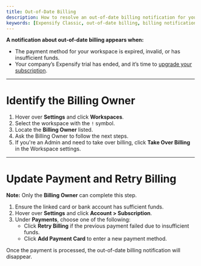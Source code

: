 ```yaml
---
title: Out-of-Date Billing
description: How to resolve an out-of-date billing notification for your Expensify Workspace.
keywords: [Expensify Classic, out-of-date billing, billing notification, retry billing]
---
```


**A notification about out-of-date billing appears when:**

- The payment method for your workspace is expired, invalid, or has insufficient funds.
- Your company’s Expensify trial has ended, and it’s time to [upgrade your subscription](https://help.expensify.com/articles/expensify-classic/expensify-billing/Change-Plan-Or-Subscription).

---

# Identify the Billing Owner

1. Hover over **Settings** and click **Workspaces**.
2. Select the workspace with the `!` symbol.
3. Locate the **Billing Owner** listed.
4. Ask the Billing Owner to follow the next steps.
5. If you're an Admin and need to take over billing, click **Take Over Billing** in the Workspace settings.

---

# Update Payment and Retry Billing

**Note:** Only the **Billing Owner** can complete this step.

1. Ensure the linked card or bank account has sufficient funds.
2. Hover over **Settings** and click **Account > Subscription**.
3. Under **Payments**, choose one of the following:
   - Click **Retry Billing** if the previous payment failed due to insufficient funds.
   - Click **Add Payment Card** to enter a new payment method.

Once the payment is processed, the out-of-date billing notification will disappear.

